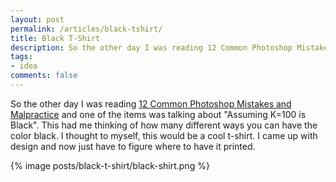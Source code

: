 ```yaml
---
layout: post
permalink: /articles/black-tshirt/
title: Black T-Shirt
description: So the other day I was reading 12 Common Photoshop Mistakes and Malpractice and one of the items was talking about "Assuming K=100 is Black".
tags:
- idea
comments: false
---
```


<p>So the other day I was reading <a href="http://www.thedesigncubicle.com/2009/01/12-common-photoshop-mistakes-misuses-and-abuses/">12 Common Photoshop Mistakes and Malpractice</a> and one of the items was talking about "Assuming K=100 is Black". This had me thinking of how many different ways you can have the color black. I thought to myself, this would be a cool t-shirt. I came up with design and now just have to figure where to have it printed.</p>
{% image posts/black-t-shirt/black-shirt.png %}
